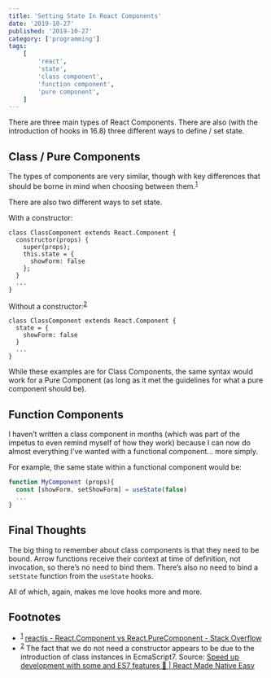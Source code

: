 ```yaml
---
title: 'Setting State In React Components'
date: '2019-10-27'
published: '2019-10-27'
category: ['programming']
tags:
    [
        'react',
        'state',
        'class component',
        'function component',
        'pure component',
    ]
---
```


There are three main types of React Components. There are also (with the introduction of hooks in 16.8) three different ways to define / set state.

## Class / Pure Components

The types of components are very similar, though with key differences that should be borne in mind when choosing between them.<sup>[1](#Footnotes)</sup><a id="fn1"></a>

There are also two different ways to set state.

With a constructor:

```
class ClassComponent extends React.Component {
  constructor(props) {
    super(props);
    this.state = {
      showForm: false
    };
  }
  ...
}
```

Without a constructor:<sup>[2](#Footnotes)</sup><a id="fn2"></a>

```
class ClassComponent extends React.Component {
  state = {
    showForm: false
  }
  ...
}
```

While these examples are for Class Components, the same syntax would work for a Pure Component (as long as it met the guidelines for what a pure component should be).

## Function Components

I haven’t written a class component in months (which was part of the impetus to even remind myself of how they work) because I can now do almost everything I’ve wanted with a functional component… more simply.

For example, the same state within a functional component would be:

```javascript
function MyComponent (props){
  const [showForm, setShowForm] = useState(false)
  ...
}
```

## Final Thoughts

The big thing to remember about class components is that they need to be bound. Arrow functions receive their context at time of definition, not invocation, so there’s no need to bind them. There’s also no need to bind a `setState` function from the `useState` hooks.

All of which, again, makes me love hooks more and more.

## Footnotes

-   <sup>[1](#fn1)</sup> [reactjs - React.Component vs React.PureComponent - Stack Overflow](https://stackoverflow.com/questions/41340697/react-component-vs-react-purecomponent)
-   <sup>[2](#fn2)</sup> The fact that we do not need a constructor appears to be due to the introduction of class instances in EcmaScript7. Source: [Speed up development with some and ES7 features 🤘 | React Made Native Easy](https://www.reactnative.guide/6-conventions-and-code-style/6.4-es7-features.html)
